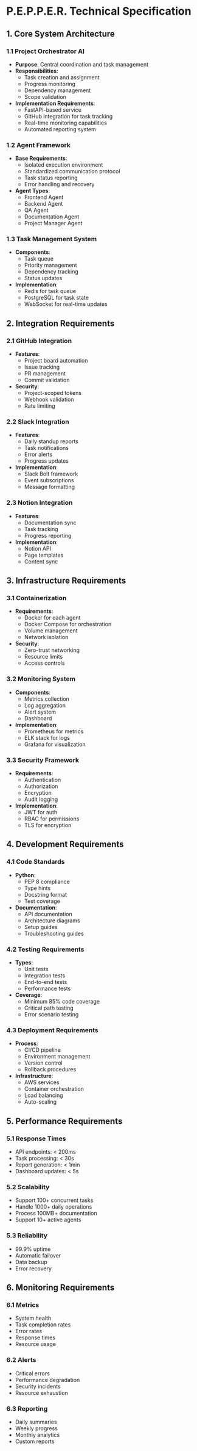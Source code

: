 # P.E.P.P.E.R. Technical Specification

## 1. Core System Architecture

### 1.1 Project Orchestrator AI
- **Purpose**: Central coordination and task management
- **Responsibilities**:
  - Task creation and assignment
  - Progress monitoring
  - Dependency management
  - Scope validation
- **Implementation Requirements**:
  - FastAPI-based service
  - GitHub integration for task tracking
  - Real-time monitoring capabilities
  - Automated reporting system

### 1.2 Agent Framework
- **Base Requirements**:
  - Isolated execution environment
  - Standardized communication protocol
  - Task status reporting
  - Error handling and recovery
- **Agent Types**:
  - Frontend Agent
  - Backend Agent
  - QA Agent
  - Documentation Agent
  - Project Manager Agent

### 1.3 Task Management System
- **Components**:
  - Task queue
  - Priority management
  - Dependency tracking
  - Status updates
- **Implementation**:
  - Redis for task queue
  - PostgreSQL for task state
  - WebSocket for real-time updates

## 2. Integration Requirements

### 2.1 GitHub Integration
- **Features**:
  - Project board automation
  - Issue tracking
  - PR management
  - Commit validation
- **Security**:
  - Project-scoped tokens
  - Webhook validation
  - Rate limiting

### 2.2 Slack Integration
- **Features**:
  - Daily standup reports
  - Task notifications
  - Error alerts
  - Progress updates
- **Implementation**:
  - Slack Bolt framework
  - Event subscriptions
  - Message formatting

### 2.3 Notion Integration
- **Features**:
  - Documentation sync
  - Task tracking
  - Progress reporting
- **Implementation**:
  - Notion API
  - Page templates
  - Content sync

## 3. Infrastructure Requirements

### 3.1 Containerization
- **Requirements**:
  - Docker for each agent
  - Docker Compose for orchestration
  - Volume management
  - Network isolation
- **Security**:
  - Zero-trust networking
  - Resource limits
  - Access controls

### 3.2 Monitoring System
- **Components**:
  - Metrics collection
  - Log aggregation
  - Alert system
  - Dashboard
- **Implementation**:
  - Prometheus for metrics
  - ELK stack for logs
  - Grafana for visualization

### 3.3 Security Framework
- **Requirements**:
  - Authentication
  - Authorization
  - Encryption
  - Audit logging
- **Implementation**:
  - JWT for auth
  - RBAC for permissions
  - TLS for encryption

## 4. Development Requirements

### 4.1 Code Standards
- **Python**:
  - PEP 8 compliance
  - Type hints
  - Docstring format
  - Test coverage
- **Documentation**:
  - API documentation
  - Architecture diagrams
  - Setup guides
  - Troubleshooting guides

### 4.2 Testing Requirements
- **Types**:
  - Unit tests
  - Integration tests
  - End-to-end tests
  - Performance tests
- **Coverage**:
  - Minimum 85% code coverage
  - Critical path testing
  - Error scenario testing

### 4.3 Deployment Requirements
- **Process**:
  - CI/CD pipeline
  - Environment management
  - Version control
  - Rollback procedures
- **Infrastructure**:
  - AWS services
  - Container orchestration
  - Load balancing
  - Auto-scaling

## 5. Performance Requirements

### 5.1 Response Times
- API endpoints: < 200ms
- Task processing: < 30s
- Report generation: < 1min
- Dashboard updates: < 5s

### 5.2 Scalability
- Support 100+ concurrent tasks
- Handle 1000+ daily operations
- Process 100MB+ documentation
- Support 10+ active agents

### 5.3 Reliability
- 99.9% uptime
- Automatic failover
- Data backup
- Error recovery

## 6. Monitoring Requirements

### 6.1 Metrics
- System health
- Task completion rates
- Error rates
- Response times
- Resource usage

### 6.2 Alerts
- Critical errors
- Performance degradation
- Security incidents
- Resource exhaustion

### 6.3 Reporting
- Daily summaries
- Weekly progress
- Monthly analytics
- Custom reports 